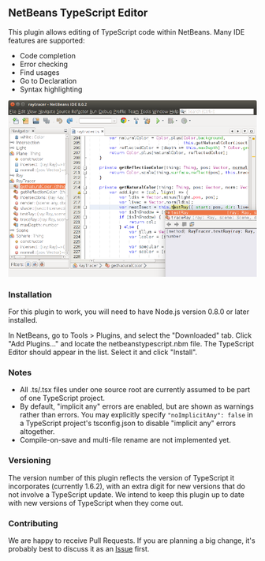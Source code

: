 ## NetBeans TypeScript Editor

This plugin allows editing of TypeScript code within NetBeans. Many IDE features are supported:

* Code completion
* Error checking
* Find usages
* Go to Declaration
* Syntax highlighting

<img src="screenshot.png">

### Installation

For this plugin to work, you will need to have Node.js version 0.8.0 or later installed.

In NetBeans, go to Tools > Plugins, and select the "Downloaded" tab. Click "Add Plugins..." and locate the netbeanstypescript.nbm file. The TypeScript Editor should appear in the list. Select it and click "Install".

### Notes

* All .ts/.tsx files under one source root are currently assumed to be part of one TypeScript project.
* By default, "implicit any" errors are enabled, but are shown as warnings rather than errors. You may explicitly specify `"noImplicitAny": false` in a TypeScript project's tsconfig.json to disable "implicit any" errors altogether.
* Compile-on-save and multi-file rename are not implemented yet.

### Versioning

The version number of this plugin reflects the version of TypeScript it incorporates (currently 1.6.2), with an extra digit for new versions that do not involve a TypeScript update. We intend to keep this plugin up to date with new versions of TypeScript when they come out.

### Contributing

We are happy to receive Pull Requests. If you are planning a big change, it's probably best to discuss it as an [Issue](https://github.com/Everlaw/nbts/issues) first.
